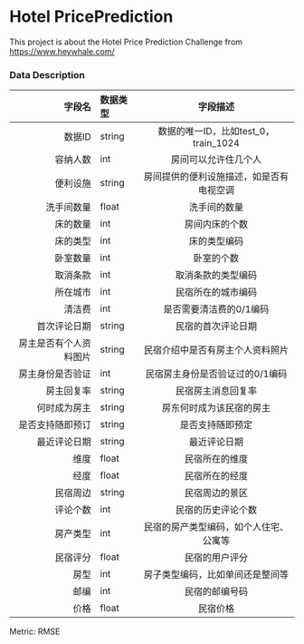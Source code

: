 # Hotel PricePrediction

This project is about the Hotel Price Prediction Challenge from https://www.heywhale.com/

### Data Description
字段名           | 数据类型      | 字段描述
---------:| :----- |:-----:
数据ID	| string	| 数据的唯一ID，比如test_0，train_1024
容纳人数 |	int|	房间可以允许住几个人
便利设施	| string |	房间提供的便利设施描述，如是否有电视空调
洗手间数量	| float |	洗手间的数量
床的数量	| int	| 房间内床的个数
床的类型	| int	| 床的类型编码
卧室数量	| int	| 卧室的个数
取消条款	| int	| 取消条款的类型编码
所在城市	| int	| 民宿所在的城市编码
清洁费	| int	| 是否需要清洁费的0/1编码
首次评论日期	| string	| 民宿的首次评论日期
房主是否有个人资料图片	| string	| 民宿介绍中是否有房主个人资料照片
房主身份是否验证	| int	| 民宿房主身份是否验证过的0/1编码
房主回复率	| string	| 民宿房主消息回复率
何时成为房主	| string	| 房东何时成为该民宿的房主
是否支持随即预订	| string	| 是否支持随即预定
最近评论日期	| string	| 最近评论日期
维度	| float	| 民宿所在的维度
经度	| float	| 民宿所在的经度
民宿周边	| string	| 民宿周边的景区
评论个数	| int	| 民宿的历史评论个数
房产类型	| int	| 民宿的房产类型编码，如个人住宅、公寓等
民宿评分	| float	| 民宿的用户评分
房型	| int	| 房子类型编码，比如单间还是整间等
邮编	| int	| 民宿的邮编号码
价格	| float	| 民宿价格

Metric:
RMSE
